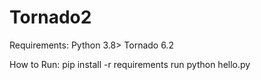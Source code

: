 # Tornado2
Requirements:
    Python 3.8>
    Tornado 6.2
 
 
How to Run:
    pip install -r requirements
    run python hello.py
